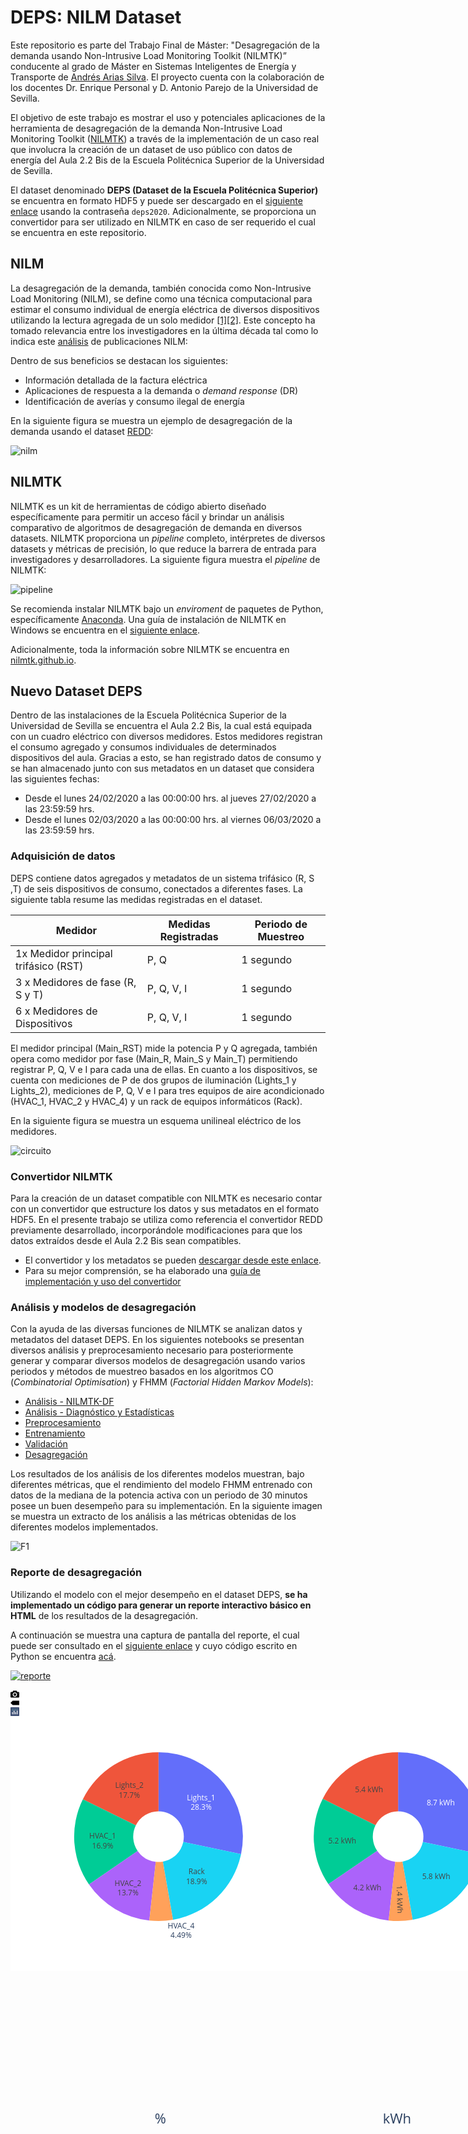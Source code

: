 # DEPS: NILM Dataset
Este repositorio es parte del Trabajo Final de Máster: "Desagregación de la demanda usando Non-Intrusive Load Monitoring Toolkit (NILMTK)” conducente al grado de Máster en Sistemas Inteligentes de Energía y Transporte de [Andrés Arias Silva](https://www.linkedin.com/in/ariassilva/). El proyecto cuenta con la colaboración de los docentes Dr. Enrique Personal y D. Antonio Parejo de la Universidad de Sevilla.

El objetivo de este trabajo es mostrar el uso y potenciales aplicaciones de la herramienta de desagregación de la demanda Non-Intrusive Load Monitoring Toolkit ([NILMTK](http://nilmtk.github.io/)) a través de la implementación de un caso real que involucra la creación de un dataset de uso público con datos de energía del Aula 2.2 Bis de la Escuela Politécnica Superior de la Universidad de Sevilla.

El dataset denominado **DEPS (Dataset de la Escuela Politécnica Superior)** se encuentra en formato HDF5 y puede ser descargado en el [siguiente enlace](https://uses0-my.sharepoint.com/:u:/g/personal/andarisil_alum_us_es/EdPESThCSWVBndyDSF3mZK0BuD5ggBxm8_pmoegA4MUgUg?e=G85wsj) usando la contraseña `deps2020`. Adicionalmente, se proporciona un convertidor para ser utilizado en NILMTK en caso de ser requerido el cual se encuentra en este repositorio.

## NILM

La desagregación de la demanda, también conocida como Non-Intrusive Load Monitoring (NILM), se define como una técnica computacional para estimar el consumo individual de energía eléctrica de diversos dispositivos utilizando la lectura agregada de un solo medidor [[1]](https://ieeexplore.ieee.org/document/192069?section=abstract)[[2]](https://spiral.imperial.ac.uk/handle/10044/1/49452).  Este concepto ha tomado relevancia entre los investigadores en la última década tal como lo indica este [análisis](https://github.com/AriasSilva/DEPS_NILM_Dataset/blob/master/notebooks/Publicaciones/Publicaciones.ipynb) de publicaciones NILM:

Dentro de sus beneficios se destacan los siguientes:

- Información detallada de la factura eléctrica
- Aplicaciones de respuesta a la demanda o *demand response* (DR) 
- Identificación de averías y consumo ilegal de energía

En la siguiente figura se muestra un ejemplo de desagregación de la demanda usando el dataset [REDD](http://redd.csail.mit.edu/):

![nilm](/imagenes/nilm.svg)

## NILMTK

NILMTK es un kit de herramientas de código abierto diseñado específicamente para permitir un acceso fácil y brindar un análisis comparativo de algoritmos de desagregación de demanda en diversos datasets. NILMTK proporciona un *pipeline* completo, intérpretes de diversos datasets y métricas de precisión, lo que reduce la barrera de entrada para investigadores y desarrolladores. La siguiente figura muestra el *pipeline* de NILMTK:

![pipeline](/imagenes/pipeline.svg)

Se recomienda instalar NILMTK bajo un *enviroment* de paquetes de Python, específicamente [Anaconda](https://www.anaconda.com/distribution/). Una guía de instalación de NILMTK en Windows se encuentra en el [siguiente enlace](https://github.com/nilmtk/nilmtk/blob/master/docs/manual/user_guide/install_user.md). 

Adicionalmente, toda la información sobre NILMTK se encuentra en [nilmtk.github.io](http://nilmtk.github.io/).

## Nuevo Dataset DEPS

Dentro de las instalaciones de la Escuela Politécnica Superior de la Universidad de Sevilla se encuentra el Aula 2.2 Bis, la cual está equipada con un cuadro eléctrico con diversos medidores. Estos medidores registran el consumo agregado y consumos individuales de determinados dispositivos del aula. Gracias a esto, se han registrado datos de consumo y se han almacenado junto con sus metadatos en un dataset que considera las siguientes fechas:

- Desde el lunes 24/02/2020 a las 00:00:00 hrs. al jueves 27/02/2020 a las 23:59:59 hrs.
- Desde el lunes 02/03/2020 a las 00:00:00 hrs. al viernes 06/03/2020 a las 23:59:59 hrs.

### Adquisición de datos

DEPS contiene datos agregados y metadatos de un sistema trifásico (R, S ,T) de seis dispositivos de consumo, conectados a diferentes fases. La siguiente tabla resume las medidas registradas en el dataset.

| Medidor                              | Medidas Registradas | Periodo de Muestreo |
| ------------------------------------ | ------------------- | ------------------- |
| 1x Medidor principal trifásico (RST) | P, Q                | 1 segundo           |
| 3 x Medidores de fase (R, S y T)     | P, Q, V, I          | 1 segundo           |
| 6 x Medidores de Dispositivos        | P, Q, V, I          | 1 segundo           |

El medidor principal (Main_RST) mide la potencia P y Q agregada, también opera como medidor por fase (Main_R, Main_S y Main_T) permitiendo registrar P, Q, V e I para cada una de ellas. En cuanto a los dispositivos, se cuenta con mediciones de P de dos grupos de iluminación (Lights_1 y Lights_2), mediciones de P, Q, V e I para tres equipos de aire acondicionado (HVAC_1, HVAC_2 y HVAC_4) y un rack de equipos informáticos (Rack). 

En la siguiente figura se muestra un esquema unilineal eléctrico de los medidores.

![circuito](/imagenes/circuito.svg)

### Convertidor NILMTK

Para la creación de un dataset compatible con NILMTK es necesario contar con un convertidor que estructure los datos y sus metadatos en el formato HDF5. En el presente trabajo se utiliza como referencia el convertidor REDD previamente desarrollado, incorporándole modificaciones para que los datos extraídos desde el Aula 2.2 Bis sean compatibles.

- El convertidor y los metadatos se pueden [descargar desde este enlace](https://downgit.github.io/#/home?url=https://github.com/AndresAriasSilva/DEPS_NILM_Dataset/tree/master/nilmtk_converter/deps).
- Para su mejor comprensión, se ha elaborado una [guía de implementación y uso del convertidor](https://github.com/AriasSilva/DEPS_NILM_Dataset/tree/master/nilmtk_converter)

### Análisis y modelos de desagregación 

Con la ayuda de las diversas funciones de NILMTK se analizan datos y metadatos del dataset DEPS. En los siguientes notebooks se presentan diversos análisis y preprocesamiento necesario para posteriormente generar y comparar diversos modelos de desagregación usando varios periodos y métodos de muestreo basados en los algoritmos CO (*Combinatorial Optimisation*) y FHMM (*Factorial Hidden Markov Models*):

- [Análisis - NILMTK-DF](https://github.com/AriasSilva/DEPS_NILM_Dataset/blob/master/notebooks/1.An%C3%A1lisis%20-%20NILMTK-DF.ipynb)
- [Análisis - Diagnóstico y Estadísticas](https://github.com/AriasSilva/DEPS_NILM_Dataset/blob/master/notebooks/2.An%C3%A1lisis%20-%20Diagn%C3%B3stico%20y%20Estad%C3%ADsticas.ipynb)
- [Preprocesamiento](https://github.com/AriasSilva/DEPS_NILM_Dataset/blob/master/notebooks/3.Preprocesamiento.ipynb)
- [Entrenamiento](/https://github.com/AriasSilva/DEPS_NILM_Dataset/blob/master/notebooks/4.Entrenamiento.ipynb)
- [Validación](https://github.com/AriasSilva/DEPS_NILM_Dataset/blob/master/notebooks/5.Validaci%C3%B3n.ipynb)
- [Desagregación](https://github.com/AriasSilva/DEPS_NILM_Dataset/blob/master/notebooks/6.Desagregaci%C3%B3n.ipynb)

Los resultados de los análisis de los diferentes modelos muestran, bajo diferentes métricas, que el rendimiento del modelo FHMM entrenado con datos de la mediana de la potencia activa con un periodo de 30 minutos posee un buen desempeño para su implementación. En la siguiente imagen se muestra un extracto de los análisis a las métricas obtenidas de los diferentes modelos implementados.

![F1](/imagenes/FEAC.svg)

### Reporte de desagregación

Utilizando el modelo con el mejor desempeño en el dataset DEPS, **se ha implementado un código para generar un reporte interactivo básico en HTML** de los resultados de la desagregación. 

A continuación se muestra una captura de pantalla del reporte, el cual puede ser consultado en el [siguiente enlace](https://ariassilva.github.io/DEPS_NILM_Dataset/reporte/report.html) y cuyo código escrito en Python se encuentra [acá](/reporte/create_report.py).

[![reporte](/imagenes/reporte.png)](https://andresariassilva.github.io/DEPS_NILM_Dataset/reporte/report.html)



<div class="svg-container" style="position: relative; width: 900px; height: 450px;"><svg class="main-svg" xmlns="http://www.w3.org/2000/svg" xmlns:xlink="http://www.w3.org/1999/xlink" width="900" height="450" style="background: white;"><defs id="defs-e59815"><g class="clips"></g><g class="gradients"></g></defs><g class="bglayer"></g><g class="draglayer"></g><g class="layer-below"><g class="imagelayer"></g><g class="shapelayer"></g></g><g class="cartesianlayer"></g><g class="polarlayer"></g><g class="ternarylayer"></g><g class="geolayer"></g><g class="funnelarealayer"></g><g class="pielayer"><g class="trace" stroke-linejoin="round" style="opacity: 1;"><g class="slice"><path class="surface" d="M276.4435336507264,243.4036772526234a40.5,40.5 0 0 0 -39.6185336507264,-48.9036772526234l0,-94.5a135,135 0 0 1 132.06177883575467,163.01225750874468Z" style="pointer-events: all; stroke-width: 0; fill: rgb(99, 110, 250); fill-opacity: 1; stroke: rgb(68, 68, 68); stroke-opacity: 1;"></path><g class="slicetext"><text data-notex="1" class="slicetext" transform="translate(305.0078831799481,176.77737129127172)" text-anchor="middle" data-unformatted="Lights_1<br>28.3%" data-math="N" x="0" y="0" style="font-family: &quot;Open Sans&quot;, verdana, arial, sans-serif; font-size: 12px; fill: rgb(255, 255, 255); fill-opacity: 1; white-space: pre;"><tspan class="line" dy="0em" x="0" y="0">Lights_1</tspan><tspan class="line" dy="1.3em" x="0" y="0">28.3%</tspan></text></g></g><g class="slice"><path class="surface" d="M236.82500000000002,194.5a40.5,40.5 0 0 0 -36.318612392291165,22.577712369830834l-84.74342891534604,-41.818671137061386a135,135 0 0 1 121.06204130763722,-75.25904123276945Z" style="pointer-events: all; stroke-width: 0; fill: rgb(239, 85, 59); fill-opacity: 1; stroke: rgb(68, 68, 68); stroke-opacity: 1;"></path><g class="slicetext"><text data-notex="1" class="slicetext" transform="translate(190.17834670632882,156.97862862825934)" text-anchor="middle" data-unformatted="Lights_2<br>17.7%" data-math="N" x="0" y="0" style="font-family: &quot;Open Sans&quot;, verdana, arial, sans-serif; font-size: 12px; fill: rgb(68, 68, 68); fill-opacity: 1; white-space: pre;"><tspan class="line" dy="0em" x="0" y="0">Lights_2</tspan><tspan class="line" dy="1.3em" x="0" y="0">17.7%</tspan></text></g></g><g class="slice"><path class="surface" d="M200.50638760770886,217.07771236983083a40.5,40.5 0 0 0 2.96180118416635,40.89124812091665l-77.83255948562456,53.594241145077454a135,135 0 0 1 -9.872670613887834,-136.3041604030555Z" style="pointer-events: all; stroke-width: 0; fill: rgb(0, 204, 150); fill-opacity: 1; stroke: rgb(68, 68, 68); stroke-opacity: 1;"></path><g class="slicetext"><text data-notex="1" class="slicetext" transform="translate(147.4267076979737,238.48986041646558)" text-anchor="middle" data-unformatted="HVAC_1<br>16.9%" data-math="N" x="0" y="0" style="font-family: &quot;Open Sans&quot;, verdana, arial, sans-serif; font-size: 12px; fill: rgb(68, 68, 68); fill-opacity: 1; white-space: pre;"><tspan class="line" dy="0em" x="0" y="0">HVAC_1</tspan><tspan class="line" dy="1.3em" x="0" y="0">16.9%</tspan></text></g></g><g class="slice"><path class="surface" d="M203.4681887918752,257.96896049074746a40.5,40.5 0 0 0 28.950501771579646,17.290627648594093l-10.281388685272056,93.939038991797a135,135 0 0 1 -96.50167257193216,-57.63542549531364Z" style="pointer-events: all; stroke-width: 0; fill: rgb(171, 99, 250); fill-opacity: 1; stroke: rgb(68, 68, 68); stroke-opacity: 1;"></path><g class="slicetext"><text data-notex="1" class="slicetext" transform="translate(187.9496859518669,313.84861546189626)" text-anchor="middle" data-unformatted="HVAC_2<br>13.7%" data-math="N" x="0" y="0" style="font-family: &quot;Open Sans&quot;, verdana, arial, sans-serif; font-size: 12px; fill: rgb(68, 68, 68); fill-opacity: 1; white-space: pre;"><tspan class="line" dy="0em" x="0" y="0">HVAC_2</tspan><tspan class="line" dy="1.3em" x="0" y="0">13.7%</tspan></text></g></g><g class="slice"><path class="surface" d="M232.41869056345485,275.2595881393416a40.5,40.5 0 0 0 11.390251584664197,-0.3662985774149177l16.29586501227774,93.08434231116219a135,135 0 0 1 -37.96750528221399,1.2209952580497259Z" style="pointer-events: all; stroke-width: 0; fill: rgb(255, 161, 90); fill-opacity: 1; stroke: rgb(68, 68, 68); stroke-opacity: 1;"></path><g class="slicetext"><text data-notex="1" class="slicetext" transform="translate(272.92984104969764,381.77330862823715)" text-anchor="middle" data-unformatted="HVAC_4<br>4.49%" data-math="N" x="0" y="0" style="font-family: &quot;Open Sans&quot;, verdana, arial, sans-serif; font-size: 12px; fill: rgb(42, 63, 95); fill-opacity: 1; white-space: pre;"><tspan class="line" dy="0em" x="0" y="0">HVAC_4</tspan><tspan class="line" dy="1.3em" x="0" y="0">4.49%</tspan></text></g></g><g class="slice"><path class="surface" d="M243.80894214811906,274.8932895619267a40.5,40.5 0 0 0 32.634591502607364,-31.489612309303276l92.44324518502826,19.60858025612121a135,135 0 0 1 -108.7819716753579,104.96537436434426Z" style="pointer-events: all; stroke-width: 0; fill: rgb(25, 211, 243); fill-opacity: 1; stroke: rgb(68, 68, 68); stroke-opacity: 1;"></path><g class="slicetext"><text data-notex="1" class="slicetext" transform="translate(297.7559874793988,295.16112032556146)" text-anchor="middle" data-unformatted="Rack<br>18.9%" data-math="N" x="0" y="0" style="font-family: &quot;Open Sans&quot;, verdana, arial, sans-serif; font-size: 12px; fill: rgb(68, 68, 68); fill-opacity: 1; white-space: pre;"><tspan class="line" dy="0em" x="0" y="0">Rack</tspan><tspan class="line" dy="1.3em" x="0" y="0">18.9%</tspan></text></g></g></g><g class="trace" stroke-linejoin="round" style="opacity: 1;"><g class="slice"><path class="surface" d="M659.7871032622824,243.43393592211152a40.5,40.5 0 0 0 -39.61210326228231,-48.9339359221115l0,-94.5a135,135 0 0 1 132.04034420760772,163.11311974037167Z" style="pointer-events: all; stroke-width: 0; fill: rgb(99, 110, 250); fill-opacity: 1; stroke: rgb(68, 68, 68); stroke-opacity: 1;"></path><g class="slicetext"><text data-notex="1" class="slicetext" transform="translate(688.3781420589596,184.6003627385459)" text-anchor="middle" data-unformatted="8.7 kWh" data-math="N" x="0" y="0" style="font-family: &quot;Open Sans&quot;, verdana, arial, sans-serif; font-size: 12px; fill: rgb(255, 255, 255); fill-opacity: 1; white-space: pre;">8.7 kWh</text></g></g><g class="slice"><path class="surface" d="M620.1750000000001,194.5a40.5,40.5 0 0 0 -36.18867679415307,22.316774986589238l-84.44024585302382,-42.42752503129177a135,135 0 0 1 120.6289226471769,-74.38924995529746Z" style="pointer-events: all; stroke-width: 0; fill: rgb(239, 85, 59); fill-opacity: 1; stroke: rgb(68, 68, 68); stroke-opacity: 1;"></path><g class="slicetext"><text data-notex="1" class="slicetext" transform="translate(573.7047980356651,164.4572955115408)" text-anchor="middle" data-unformatted="5.4 kWh" data-math="N" x="0" y="0" style="font-family: &quot;Open Sans&quot;, verdana, arial, sans-serif; font-size: 12px; fill: rgb(68, 68, 68); fill-opacity: 1; white-space: pre;">5.4 kWh</text></g></g><g class="slice"><path class="surface" d="M583.986323205847,216.81677498658925a40.5,40.5 0 0 0 2.731566117422646,41.00583978834422l-78.06659157903765,53.25276780817807a135,135 0 0 1 -9.105220391408821,-136.68613262781406Z" style="pointer-events: all; stroke-width: 0; fill: rgb(0, 204, 150); fill-opacity: 1; stroke: rgb(68, 68, 68); stroke-opacity: 1;"></path><g class="slicetext"><text data-notex="1" class="slicetext" transform="translate(530.8120704438935,245.76436887407678)" text-anchor="middle" data-unformatted="5.2 kWh" data-math="N" x="0" y="0" style="font-family: &quot;Open Sans&quot;, verdana, arial, sans-serif; font-size: 12px; fill: rgb(68, 68, 68); fill-opacity: 1; white-space: pre;">5.2 kWh</text></g></g><g class="slice"><path class="surface" d="M586.7178893232697,257.82261477493347a40.5,40.5 0 0 0 28.907841172977893,17.421069785283276l-10.614962175422574,93.90193064050571a135,135 0 0 1 -96.35947057659298,-58.07023261761093Z" style="pointer-events: all; stroke-width: 0; fill: rgb(171, 99, 250); fill-opacity: 1; stroke: rgb(68, 68, 68); stroke-opacity: 1;"></path><g class="slicetext"><text data-notex="1" class="slicetext" transform="translate(570.9879026562146,321.4293560186156)" text-anchor="middle" data-unformatted="4.2 kWh" data-math="N" x="0" y="0" style="font-family: &quot;Open Sans&quot;, verdana, arial, sans-serif; font-size: 12px; fill: rgb(68, 68, 68); fill-opacity: 1; white-space: pre;">4.2 kWh</text></g></g><g class="slice"><path class="surface" d="M615.6257304962476,275.2436845602167a40.5,40.5 0 0 0 11.55934465907365,-0.3549788113866583l16.35684202908261,93.07364674727017a135,135 0 0 1 -38.531148863578835,1.1832627046221944Z" style="pointer-events: all; stroke-width: 0; fill: rgb(255, 161, 90); fill-opacity: 1; stroke: rgb(68, 68, 68); stroke-opacity: 1;"></path><g class="slicetext"><text data-notex="1" class="slicetext" transform="translate(618.4498231195125,335.57838520666303)rotate(88.24104234527681)" text-anchor="middle" data-unformatted="1.4 kWh" data-math="N" x="0" y="0" style="font-family: &quot;Open Sans&quot;, verdana, arial, sans-serif; font-size: 12px; fill: rgb(68, 68, 68); fill-opacity: 1; white-space: pre;">1.4 kWh</text></g></g><g class="slice"><path class="surface" d="M627.1850751553212,274.8887057488301a40.5,40.5 0 0 0 32.60202810696119,-31.45476982671859l92.4282409453254,19.67918381826014a135,135 0 0 1 -108.67342702320398,104.84923275572864Z" style="pointer-events: all; stroke-width: 0; fill: rgb(25, 211, 243); fill-opacity: 1; stroke: rgb(68, 68, 68); stroke-opacity: 1;"></path><g class="slicetext"><text data-notex="1" class="slicetext" transform="translate(681.1017237132845,302.96137984681593)" text-anchor="middle" data-unformatted="5.8 kWh" data-math="N" x="0" y="0" style="font-family: &quot;Open Sans&quot;, verdana, arial, sans-serif; font-size: 12px; fill: rgb(68, 68, 68); fill-opacity: 1; white-space: pre;">5.8 kWh</text></g></g></g></g><g class="treemaplayer"></g><g class="sunburstlayer"></g><g class="glimages"></g></svg><div class="gl-container"></div><svg class="main-svg" xmlns="http://www.w3.org/2000/svg" xmlns:xlink="http://www.w3.org/1999/xlink" width="900" height="450"><defs id="topdefs-e59815"><g class="clips"></g><clipPath id="legende59815"><rect width="97" height="124" x="0" y="0"></rect></clipPath></defs><g class="indicatorlayer"></g><g class="layer-above"><g class="imagelayer"></g><g class="shapelayer"></g></g><g class="infolayer"><g class="legend" pointer-events="all" transform="translate(790.94, 100)"><rect class="bg" shape-rendering="crispEdges" style="stroke: rgb(68, 68, 68); stroke-opacity: 1; fill: rgb(255, 255, 255); fill-opacity: 1; stroke-width: 0px;" width="97" height="124" x="0" y="0"></rect><g class="scrollbox" transform="translate(0, 0)" clip-path="url('#legende59815')"><g class="groups"><g class="traces" transform="translate(0, 14.5)" style="opacity: 1;"><text class="legendtext user-select-none" text-anchor="start" x="40" y="4.680000000000001" data-unformatted="Lights_1" data-math="N" style="font-family: &quot;Open Sans&quot;, verdana, arial, sans-serif; font-size: 12px; fill: rgb(42, 63, 95); fill-opacity: 1; white-space: pre;">Lights_1</text><g class="layers" style="opacity: 1;"><g class="legendfill"></g><g class="legendlines"></g><g class="legendsymbols"><g class="legendpoints"><path class="legendpie" d="M6,6H-6V-6H6Z" transform="translate(20,0)" style="stroke-width: 0; fill: rgb(99, 110, 250); fill-opacity: 1; stroke: rgb(68, 68, 68); stroke-opacity: 1;"></path></g></g></g><rect class="legendtoggle" pointer-events="all" x="0" y="-9.5" width="91.25000381469727" height="19" style="cursor: pointer; fill: rgb(0, 0, 0); fill-opacity: 0;"></rect></g><g class="traces" transform="translate(0, 33.5)" style="opacity: 1;"><text class="legendtext user-select-none" text-anchor="start" x="40" y="4.680000000000001" data-unformatted="Lights_2" data-math="N" style="font-family: &quot;Open Sans&quot;, verdana, arial, sans-serif; font-size: 12px; fill: rgb(42, 63, 95); fill-opacity: 1; white-space: pre;">Lights_2</text><g class="layers" style="opacity: 1;"><g class="legendfill"></g><g class="legendlines"></g><g class="legendsymbols"><g class="legendpoints"><path class="legendpie" d="M6,6H-6V-6H6Z" transform="translate(20,0)" style="stroke-width: 0; fill: rgb(239, 85, 59); fill-opacity: 1; stroke: rgb(68, 68, 68); stroke-opacity: 1;"></path></g></g></g><rect class="legendtoggle" pointer-events="all" x="0" y="-9.5" width="91.25000381469727" height="19" style="cursor: pointer; fill: rgb(0, 0, 0); fill-opacity: 0;"></rect></g><g class="traces" transform="translate(0, 52.5)" style="opacity: 1;"><text class="legendtext user-select-none" text-anchor="start" x="40" y="4.680000000000001" data-unformatted="HVAC_1" data-math="N" style="font-family: &quot;Open Sans&quot;, verdana, arial, sans-serif; font-size: 12px; fill: rgb(42, 63, 95); fill-opacity: 1; white-space: pre;">HVAC_1</text><g class="layers" style="opacity: 1;"><g class="legendfill"></g><g class="legendlines"></g><g class="legendsymbols"><g class="legendpoints"><path class="legendpie" d="M6,6H-6V-6H6Z" transform="translate(20,0)" style="stroke-width: 0; fill: rgb(0, 204, 150); fill-opacity: 1; stroke: rgb(68, 68, 68); stroke-opacity: 1;"></path></g></g></g><rect class="legendtoggle" pointer-events="all" x="0" y="-9.5" width="91.25000381469727" height="19" style="cursor: pointer; fill: rgb(0, 0, 0); fill-opacity: 0;"></rect></g><g class="traces" transform="translate(0, 71.5)" style="opacity: 1;"><text class="legendtext user-select-none" text-anchor="start" x="40" y="4.680000000000001" data-unformatted="HVAC_2" data-math="N" style="font-family: &quot;Open Sans&quot;, verdana, arial, sans-serif; font-size: 12px; fill: rgb(42, 63, 95); fill-opacity: 1; white-space: pre;">HVAC_2</text><g class="layers" style="opacity: 1;"><g class="legendfill"></g><g class="legendlines"></g><g class="legendsymbols"><g class="legendpoints"><path class="legendpie" d="M6,6H-6V-6H6Z" transform="translate(20,0)" style="stroke-width: 0; fill: rgb(171, 99, 250); fill-opacity: 1; stroke: rgb(68, 68, 68); stroke-opacity: 1;"></path></g></g></g><rect class="legendtoggle" pointer-events="all" x="0" y="-9.5" width="91.25000381469727" height="19" style="cursor: pointer; fill: rgb(0, 0, 0); fill-opacity: 0;"></rect></g><g class="traces" transform="translate(0, 90.5)" style="opacity: 1;"><text class="legendtext user-select-none" text-anchor="start" x="40" y="4.680000000000001" data-unformatted="HVAC_4" data-math="N" style="font-family: &quot;Open Sans&quot;, verdana, arial, sans-serif; font-size: 12px; fill: rgb(42, 63, 95); fill-opacity: 1; white-space: pre;">HVAC_4</text><g class="layers" style="opacity: 1;"><g class="legendfill"></g><g class="legendlines"></g><g class="legendsymbols"><g class="legendpoints"><path class="legendpie" d="M6,6H-6V-6H6Z" transform="translate(20,0)" style="stroke-width: 0; fill: rgb(255, 161, 90); fill-opacity: 1; stroke: rgb(68, 68, 68); stroke-opacity: 1;"></path></g></g></g><rect class="legendtoggle" pointer-events="all" x="0" y="-9.5" width="91.25000381469727" height="19" style="cursor: pointer; fill: rgb(0, 0, 0); fill-opacity: 0;"></rect></g><g class="traces" transform="translate(0, 109.5)" style="opacity: 1;"><text class="legendtext user-select-none" text-anchor="start" x="40" y="4.680000000000001" data-unformatted="Rack" data-math="N" style="font-family: &quot;Open Sans&quot;, verdana, arial, sans-serif; font-size: 12px; fill: rgb(42, 63, 95); fill-opacity: 1; white-space: pre;">Rack</text><g class="layers" style="opacity: 1;"><g class="legendfill"></g><g class="legendlines"></g><g class="legendsymbols"><g class="legendpoints"><path class="legendpie" d="M6,6H-6V-6H6Z" transform="translate(20,0)" style="stroke-width: 0; fill: rgb(25, 211, 243); fill-opacity: 1; stroke: rgb(68, 68, 68); stroke-opacity: 1;"></path></g></g></g><rect class="legendtoggle" pointer-events="all" x="0" y="-9.5" width="91.25000381469727" height="19" style="cursor: pointer; fill: rgb(0, 0, 0); fill-opacity: 0;"></rect></g></g></g><rect class="scrollbar" rx="20" ry="3" width="0" height="0" style="fill: rgb(128, 139, 164); fill-opacity: 1;" x="0" y="0"></rect></g><g class="g-gtitle"></g><g class="annotation" data-index="0" style="opacity: 1;"><g class="annotation-text-g" transform="rotate(0,240.37,235)"><g class="cursor-pointer" transform="translate(226, 220)"><rect class="bg" x="0.5" y="0.5" width="27" height="30" style="stroke-width: 1px; stroke: rgb(0, 0, 0); stroke-opacity: 0; fill: rgb(0, 0, 0); fill-opacity: 0;"></rect><text class="annotation-text" text-anchor="middle" data-unformatted="%" data-math="N" x="13.84375" y="24.234375" style="font-family: &quot;Open Sans&quot;, verdana, arial, sans-serif; font-size: 22px; fill: rgb(42, 63, 95); fill-opacity: 1; white-space: pre;">%</text></g></g></g><g class="annotation" data-index="1" style="opacity: 1;"><g class="annotation-text-g" transform="rotate(0,618.07,235)"><g class="cursor-pointer" transform="translate(592, 220)"><rect class="bg" x="0.5" y="0.5" width="52" height="30" style="stroke-width: 1px; stroke: rgb(0, 0, 0); stroke-opacity: 0; fill: rgb(0, 0, 0); fill-opacity: 0;"></rect><text class="annotation-text" text-anchor="middle" data-unformatted="kWh" data-math="N" x="26.34375" y="24.234375" style="font-family: &quot;Open Sans&quot;, verdana, arial, sans-serif; font-size: 22px; fill: rgb(42, 63, 95); fill-opacity: 1; white-space: pre;">kWh</text></g></g></g></g><g class="menulayer"></g><g class="zoomlayer"></g></svg><div class="modebar-container" style="position: absolute; top: 0px; right: 0px; width: 100%;"><div id="modebar-e59815" class="modebar modebar--hover ease-bg"><div class="modebar-group"><a rel="tooltip" class="modebar-btn" data-title="Download plot as a png" data-toggle="false" data-gravity="n"><svg viewBox="0 0 1000 1000" class="icon" height="1em" width="1em"><path d="m500 450c-83 0-150-67-150-150 0-83 67-150 150-150 83 0 150 67 150 150 0 83-67 150-150 150z m400 150h-120c-16 0-34 13-39 29l-31 93c-6 15-23 28-40 28h-340c-16 0-34-13-39-28l-31-94c-6-15-23-28-40-28h-120c-55 0-100-45-100-100v-450c0-55 45-100 100-100h800c55 0 100 45 100 100v450c0 55-45 100-100 100z m-400-550c-138 0-250 112-250 250 0 138 112 250 250 250 138 0 250-112 250-250 0-138-112-250-250-250z m365 380c-19 0-35 16-35 35 0 19 16 35 35 35 19 0 35-16 35-35 0-19-16-35-35-35z" transform="matrix(1 0 0 -1 0 850)"></path></svg></a></div><div class="modebar-group"><a rel="tooltip" class="modebar-btn active" data-title="Toggle show closest data on hover" data-attr="hovermode" data-val="closest" data-toggle="false" data-gravity="ne"><svg viewBox="0 0 1500 1000" class="icon" height="1em" width="1em"><path d="m375 725l0 0-375-375 375-374 0-1 1125 0 0 750-1125 0z" transform="matrix(1 0 0 -1 0 850)"></path></svg></a></div><div class="modebar-group"><a href="https://plotly.com/" target="_blank" data-title="Produced with Plotly" class="modebar-btn plotlyjsicon modebar-btn--logo"><svg xmlns="http://www.w3.org/2000/svg" viewBox="0 0 132 132" height="1em" width="1em"><defs><style>.cls-1 {fill: #3f4f75;} .cls-2 {fill: #80cfbe;} .cls-3 {fill: #fff;}</style></defs><title>plotly-logomark</title><g id="symbol"><rect class="cls-1" width="132" height="132" rx="6" ry="6"></rect><circle class="cls-2" cx="78" cy="54" r="6"></circle><circle class="cls-2" cx="102" cy="30" r="6"></circle><circle class="cls-2" cx="78" cy="30" r="6"></circle><circle class="cls-2" cx="54" cy="30" r="6"></circle><circle class="cls-2" cx="30" cy="30" r="6"></circle><circle class="cls-2" cx="30" cy="54" r="6"></circle><path class="cls-3" d="M30,72a6,6,0,0,0-6,6v24a6,6,0,0,0,12,0V78A6,6,0,0,0,30,72Z"></path><path class="cls-3" d="M78,72a6,6,0,0,0-6,6v24a6,6,0,0,0,12,0V78A6,6,0,0,0,78,72Z"></path><path class="cls-3" d="M54,48a6,6,0,0,0-6,6v48a6,6,0,0,0,12,0V54A6,6,0,0,0,54,48Z"></path><path class="cls-3" d="M102,48a6,6,0,0,0-6,6v48a6,6,0,0,0,12,0V54A6,6,0,0,0,102,48Z"></path></g></svg></a></div></div></div><svg class="main-svg" xmlns="http://www.w3.org/2000/svg" xmlns:xlink="http://www.w3.org/1999/xlink" width="900" height="450"><g class="hoverlayer"></g></svg></div>


